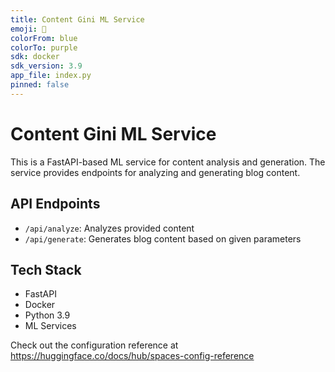 ```yaml
---
title: Content Gini ML Service
emoji: 🤖
colorFrom: blue
colorTo: purple
sdk: docker
sdk_version: 3.9
app_file: index.py
pinned: false
---
```


# Content Gini ML Service

This is a FastAPI-based ML service for content analysis and generation. The service provides endpoints for analyzing and generating blog content.

## API Endpoints

- `/api/analyze`: Analyzes provided content
- `/api/generate`: Generates blog content based on given parameters

## Tech Stack

- FastAPI
- Docker
- Python 3.9
- ML Services

Check out the configuration reference at https://huggingface.co/docs/hub/spaces-config-reference